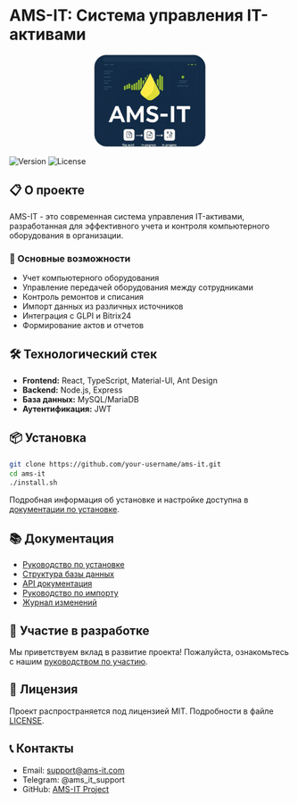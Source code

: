 # AMS-IT: Система управления IT-активами

<div align="center">
  <img src="frontend/public/logo.png" alt="AMS-IT Logo" width="200"/>
</div>

![Version](https://img.shields.io/badge/version-0.1.3-blue.svg)
![License](https://img.shields.io/badge/license-MIT-green.svg)

## 📋 О проекте

AMS-IT - это современная система управления IT-активами, разработанная для эффективного учета и контроля компьютерного оборудования в организации. 

### 🚀 Основные возможности

- Учет компьютерного оборудования
- Управление передачей оборудования между сотрудниками
- Контроль ремонтов и списания
- Импорт данных из различных источников
- Интеграция с GLPI и Bitrix24
- Формирование актов и отчетов

## 🛠 Технологический стек

- **Frontend:** React, TypeScript, Material-UI, Ant Design
- **Backend:** Node.js, Express
- **База данных:** MySQL/MariaDB
- **Аутентификация:** JWT

## 📦 Установка

```bash
git clone https://github.com/your-username/ams-it.git
cd ams-it
./install.sh
```

Подробная информация об установке и настройке доступна в [документации по установке](docs/INSTALL.md).

## 📚 Документация

- [Руководство по установке](docs/INSTALL.md)
- [Структура базы данных](docs/DATABASE.md)
- [API документация](docs/API.md)
- [Руководство по импорту](docs/IMPORT.md)
- [Журнал изменений](CHANGELOG.md)

## 🤝 Участие в разработке

Мы приветствуем вклад в развитие проекта! Пожалуйста, ознакомьтесь с нашим [руководством по участию](docs/CONTRIBUTING.md).

## 📄 Лицензия

Проект распространяется под лицензией MIT. Подробности в файле [LICENSE](LICENSE).

## 📞 Контакты

- Email: support@ams-it.com
- Telegram: @ams_it_support
- GitHub: [AMS-IT Project](https://github.com/your-username/ams-it)
